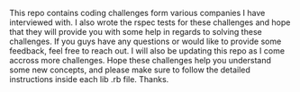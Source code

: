 This repo contains coding challenges form various companies I have interviewed with.  I also wrote the rspec tests for these challenges and hope that they will provide you with some help in regards to solving these challenges.  If you guys have any questions or would like to provide some feedback, feel free to reach out.  I will also be updating this repo as I come accross more challenges.  Hope these challenges help you understand some new concepts, and please make sure to follow the detailed instructions inside each lib .rb file.  Thanks. 

